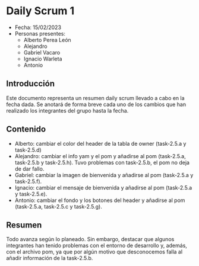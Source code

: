 # Daily Scrum 1
- Fecha: 15/02/2023
- Personas presentes:
    - Alberto Perea León
    - Alejandro
    - Gabriel Vacaro
    - Ignacio Warleta
    - Antonio


## Introducción
Este documento representa un resumen daily scrum llevado a cabo en la fecha dada. Se anotará de forma breve cada uno de los cambios que han realizado los integrantes del grupo hasta la fecha.

## Contenido

- Alberto: cambiar el color del header de la tabla de owner (task-2.5.a y task-2.5.d)
- Alejandro: cambiar el info yam y el pom y añadirse al pom (task-2.5.a, task-2.5.b y task-2.5.h). Tuvo problemas con task-2.5.b, el pom no deja de dar fallo.
- Gabriel: cambiar la imagen de bienvenida y añadirse al pom (task-2.5.a y task-2.5.f).
- Ignacio: cambiar el mensaje de bienvenida y añadirse al pom (task-2.5.a y task-2.5.e).
- Antonio: cambiar el fondo y los botones del header y añadirse al pom (task-2.5.a, task-2.5.c y task-2.5.g).

## Resumen
Todo avanza según lo planeado. Sin embargo, destacar que algunos integrantes han tenido problemas con el entorno de desarrollo y, además, con el archivo pom, ya que por algún motivo que desconocemos falla al añadir información de la task-2.5.b.
